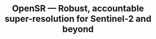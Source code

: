 ---
title: 'OpenSR — Robust, accountable super-resolution for Sentinel-2 and beyond'
logo: 'esa.webp'
pi: 'F. Kalaitzis (U. Oxford)'
uvpi: 'L. Gómez-Chova'
years: '2022-2024'
website: '/projects/opensr'
funding_source: 'ESA - Towards Explainable AI: Application to Trustworthy Super-Resolution'
role: ''
project_type: ''
partners: ['U. Oxford']
weight: 6
---
